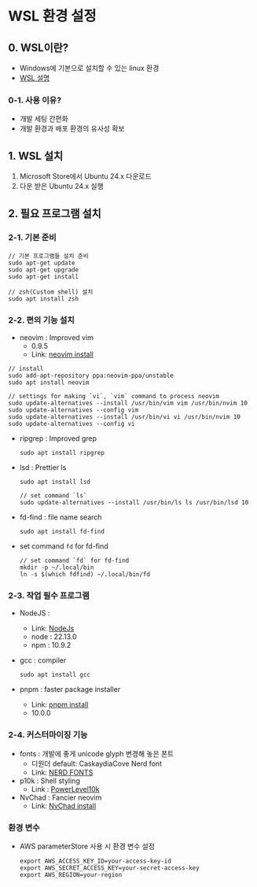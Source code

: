 # WSL 환경 설정
## 0. WSL이란?
- Windows에 기본으로 설치할 수 있는 linux 환경
- [WSL 설명][wsl-link]

### 0-1. 사용 이유?
- 개발 세팅 간편화
- 개발 환경과 배포 환경의 유사성 확보

## 1. WSL 설치
1. Microsoft Store에서 Ubuntu 24.x 다운로드
2. 다운 받은 Ubuntu 24.x 실행

## 2. 필요 프로그램 설치
### 2-1. 기본 준비
```
// 기본 프로그램들 설치 준비
sudo apt-get update
sudo apt-get upgrade
sudo apt-get install

// zsh(Custom shell) 설치
sudo apt install zsh

```

### 2-2. 편의 기능 설치
- neovim : Improved vim
    - 0.9.5
    - Link: [neovim install][nvim-link]
```
// install
sudo add-apt-repository ppa:neovim-ppa/unstable
sudo apt install neovim

// settings for making `vi`, `vim` command to process neovim
sudo update-alternatives --install /usr/bin/vim vim /usr/bin/nvim 10
sudo update-alternatives --config vim
sudo update-alternatives --install /usr/bin/vi vi /usr/bin/nvim 10
sudo update-alternatives --config vi

```


- ripgrep : Improved grep
    ```
    sudo apt install ripgrep
    ```

- lsd : Prettier ls
    ```
    sudo apt install lsd

    // set command `ls`
    sudo update-alternatives --install /usr/bin/ls ls /usr/bin/lsd 10
    ```

- fd-find : file name search
    ```
    sudo apt install fd-find
    ```
- set command `fd` for fd-find
    ```
    // set command `fd` for fd-find
    mkdir -p ~/.local/bin
    ln -s $(which fdfind) ~/.local/bin/fd
    ```

### 2-3. 작업 필수 프로그램
- NodeJS : 
    - Link: [NodeJs][node-link]
    - node : 22.13.0
    - npm : 10.9.2

- gcc : compiler
    ```
    sudo apt install gcc
    ```

- pnpm : faster package installer
    - Link: [pnpm install][pnpm-link]
    - 10.0.0

### 2-4. 커스터마이징 기능
- fonts : 개발에 좋게 unicode glyph 변경해 놓은 폰트
    - 디원더 default: CaskaydiaCove Nerd font
    - Link: [NERD FONTS][nerdfonts-link]
- p10k : Shell styling
    - Link : [PowerLevel10k][powerlevel10k-link]
- NvChad : Fancier neovim
    - Link: [NvChad install][nvchad-link]


### 환경 변수
- AWS parameterStore 사용 시 환경 변수 설정
    ```
    export AWS_ACCESS_KEY_ID=your-access-key-id
    export AWS_SECRET_ACCESS_KEY=your-secret-access-key
    export AWS_REGION=your-region
    ```

[wsl-link]: https://learn.microsoft.com/ko-kr/windows/wsl/install, "Go "
[nvim-link]: https://github.com/neovim/neovim/blob/master/INSTALL.md#ubuntu "Go neovim"
[node-link]: https://github.com/nodesource/distributions?tab=readme-ov-file#using-ubuntu-nodejs-22 "Go node"
[pnpm-link]: https://pnpm.io/ko/installation "Go pnpm"
[nerdfonts-link]: https://www.nerdfonts.com "Go Nerdfonts"
[powerlevel10k-link]: https://github.com/romkatv/powerlevel10k?tab=readme-ov-file#installation "Go p10k"
[nvchad-link]: https://nvchad.com/docs/quickstart/install "Go NvChad"


